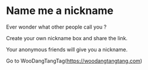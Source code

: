 # Name me a nickname

Ever wonder what other people call you ?

Create your own nickname box and share the link.

Your anonymous friends will give you a nickname.


Go to WooDangTangTag(https://woodangtangtang.com)
